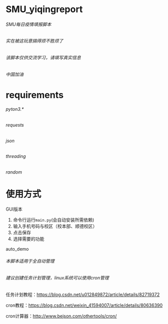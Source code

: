 # SMU_yiqingreport
###### SMU每日疫情填报脚本  
###### 实在被这玩意搞得烦不胜烦了  
###### 该脚本仅供交流学习，请填写真实信息  
###### 中国加油  

# requirements  
###### pyton3.*  
###### requests  
###### json  
###### threading  
###### random  

# 使用方式
GUI版本
1. 命令行运行`main.py`(会自动安装所需依赖)
2. 输入手机号码与校区（校本部、顺德校区）
3. 点击保存
4. 选择需要的功能

auto_demo
###### 本脚本适用于全自动管理
###### 建议创建任务计划管理，linux系统可以使用cron管理  

任务计划教程：https://blog.csdn.net/u012849872/article/details/82719372  

cron教程：https://blog.csdn.net/weixin_41594007/article/details/80636390  

cron计算器：http://www.bejson.com/othertools/cron/


